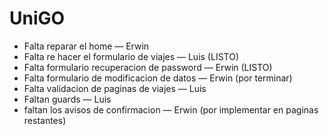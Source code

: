 # UniGO
- Falta reparar el home — Erwin
- Falta re hacer el formulario de viajes — Luis (LISTO)
- Falta formulario recuperacion de password — Erwin (LISTO)
- Falta formulario de modificacion de datos — Erwin (por terminar)
- Falta validacion de paginas de viajes — Luis
- Faltan guards — Luis
- faltan los avisos de confirmacion — Erwin (por implementar en paginas restantes)

